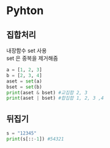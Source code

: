 # Pyhton

## 집합처리
내장함수 set 사용  
set 은 중복을 제거해줌
```python
a = [1, 2, 3]
b = [2, 3, 4]
aset = set(a)
bset = set(b)
print(aset & bset) #교집합 2, 3
print(aset | bset) #합집합 1, 2, 3 ,4
```
## 뒤집기
```python
s = "12345"
print(s[::-1]) #54321
```